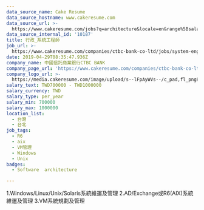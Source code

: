 ```yaml
---
data_source_name: Cake Resume
data_source_hostname: www.cakeresume.com
data_source_url: >-
  https://www.cakeresume.com/jobs?q=architecture&locale=en&range%5Bsalary_range%5D%5Bmin%5D=1000000&page=4
data_source_internal_id: '10187'
title: 行政_系統工程師
job_url: >-
  https://www.cakeresume.com/companies/ctbc-bank-co-ltd/jobs/system-engineer-8258fb
date: 2019-04-29T08:35:47.936Z
company_name: 中國信託商業銀行CTBC BANK
company_page_url: 'https://www.cakeresume.com/companies/ctbc-bank-co-ltd'
company_logo_url: >-
  https://media.cakeresume.com/image/upload/s--lFpAyWVs--/c_pad,fl_png8,h_200,w_200/v1564465077/jaahzogkgdfd5ydubryd.png
salary_text: TWD700000 - TWD1000000
salary_currency: TWD
salary_type: per_year
salary_min: 700000
salary_max: 1000000
location_list:
  - 台灣
  - 台北
job_tags:
  - R6
  - aix
  - VM管理
  - Windows
  - Unix
badges:
  - Software  architecture

---
```


1.Windows/Linux/Unix/Solaris系統維運及管理 2.AD/Exchange或R6(AIX)系統維運及管理 3.VM系統規劃及管理